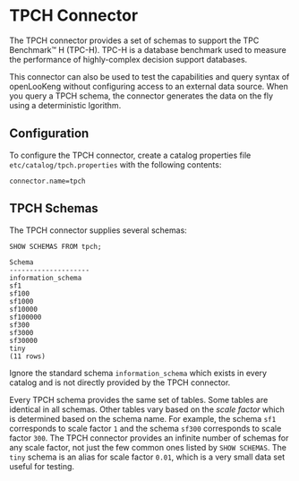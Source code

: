 TPCH Connector
==============

The TPCH connector provides a set of schemas to support the TPC Benchmark™ H (TPC-H). TPC-H is a database benchmark used to measure the performance of highly-complex decision support databases.

This connector can also be used to test the capabilities and query syntax of openLooKeng without configuring access to an external data source.
When you query a TPCH schema, the connector generates the data on the fly using a deterministic lgorithm.

Configuration
-------------

To configure the TPCH connector, create a catalog properties file `etc/catalog/tpch.properties` with the following contents:

``` properties
connector.name=tpch
```

TPCH Schemas
------------

The TPCH connector supplies several schemas:

    SHOW SCHEMAS FROM tpch;

``` 
Schema
--------------------
information_schema
sf1
sf100
sf1000
sf10000
sf100000
sf300
sf3000
sf30000
tiny
(11 rows)
```

Ignore the standard schema `information_schema` which exists in every catalog and is not directly provided by the TPCH connector.

Every TPCH schema provides the same set of tables. Some tables are identical in all schemas. Other tables vary based on the *scale factor* which is determined based on the schema name. For example, the schema
`sf1` corresponds to scale factor `1` and the schema `sf300` corresponds to scale factor `300`. The TPCH connector provides an infinite number of schemas for any scale factor, not just the few common ones listed by `SHOW SCHEMAS`. The `tiny` schema is an alias for scale factor `0.01`, which is a very small data set useful for testing.

